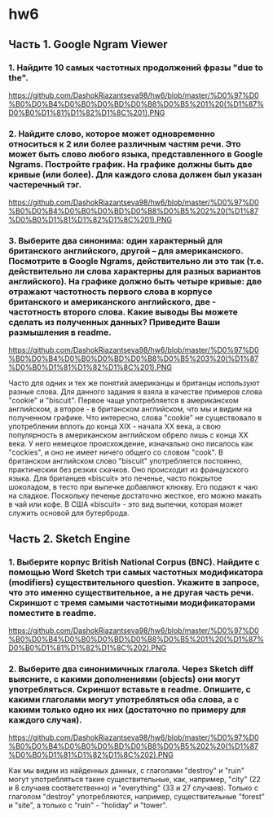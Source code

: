 # hw6
## Часть 1. Google Ngram Viewer
### 1. Найдите 10 самых частотных продолжений фразы "due to the". 
https://github.com/DashokRiazantseva98/hw6/blob/master/%D0%97%D0%B0%D0%B4%D0%B0%D0%BD%D0%B8%D0%B5%201%20(%D1%87%D0%B0%D1%81%D1%82%D1%8C%201).PNG
### 2. Найдите слово, которое может одновременно относиться к 2 или более различным частям речи. Это может быть слово любого языка, представленного в Google Ngrams. Постройте график. На графике должны быть две кривые (или более). Для каждого слова должен был указан частеречный тэг.
https://github.com/DashokRiazantseva98/hw6/blob/master/%D0%97%D0%B0%D0%B4%D0%B0%D0%BD%D0%B8%D0%B5%202%20(%D1%87%D0%B0%D1%81%D1%82%D1%8C%201).PNG
### 3. Выберите два синонима: один характерный для британского английского, другой – для американского. Посмотрите в Google Ngrams, действительно ли это так (т.е. действительно ли слова характерны для разных вариантов английского). На графике должно быть четыре кривые: две отражают частотность первого слова в корпусе британского и американского английского, две - частотность второго слова.  Какие выводы Вы можете сделать из полученных данных? Приведите Ваши размышления в readme. 
https://github.com/DashokRiazantseva98/hw6/blob/master/%D0%97%D0%B0%D0%B4%D0%B0%D0%BD%D0%B8%D0%B5%203%20(%D1%87%D0%B0%D1%81%D1%82%D1%8C%201).PNG

Часто для одних и тех же понятий американцы и британцы используют разные слова. Для данного задания я взяла в качестве примеров слова "cookie" и "biscuit". Первое чаще употребляется в американском английском, а второе - в британском английском, что мы и видим на полученном графике. Что интересно, слова "cookie" не существовало в употреблении вплоть до конца XIX - начала XX века, а свою популярность в американском английском обрело лишь с конца XX века. У него немецкое происхождение, изначально оно писалось как "cockies", и оно не имеет ничего общего со словом "cook". В британском английском слово "biscuit" употребляется постоянно, практическии без резких скачков. Оно происходит из французского языка. Для британцев «biscuit» это печенье, часто покрытое шоколадом, в тесто при выпечке добавляют клюкву. Его подают к чаю на сладкое. Поскольку печенье достаточно жесткое, его можно макать в чай или кофе. В США «biscuit» - это вид выпечки, которая может служить основой для бутерброда.
## Часть 2. Sketch Engine
### 1. Выберите корпус British National Corpus (BNC). Найдите с помощью Word Sketch три самых частотных модификатора (modifiers) существительного question. Укажите в запросе, что это именно существительное, а не другая часть речи. Скриншот с тремя самыми частотными модификаторами поместите в readme.
https://github.com/DashokRiazantseva98/hw6/blob/master/%D0%97%D0%B0%D0%B4%D0%B0%D0%BD%D0%B8%D0%B5%201%20(%D1%87%D0%B0%D1%81%D1%82%D1%8C%202).PNG
### 2. Выберите два синонимичных глагола. Через Sketch diff выясните, с какими дополнениями (objects) они могут употребляться. Скриншот вставьте в readme. Опишите, с какими глаголами могут употребляться оба слова, а с какими только одно их них (достаточно по примеру для каждого случая).
https://github.com/DashokRiazantseva98/hw6/blob/master/%D0%97%D0%B0%D0%B4%D0%B0%D0%BD%D0%B8%D0%B5%202%20(%D1%87%D0%B0%D1%81%D1%82%D1%8C%202).PNG

Как мы видим из найденных данных, с глаголами "destroy" и "ruin" могут употребляться такие существительные, как, например, "city" (22 и 8 случаев соответственно) и "everything" (33 и 27 случаев). Только с глаголом "destroy" употребляются, например, существительные "forest" и "site", а только с "ruin" - "holiday" и "tower".
